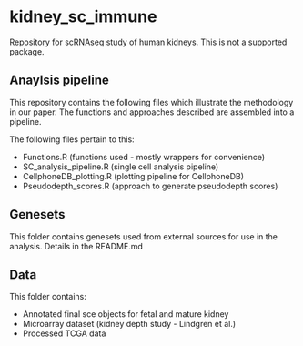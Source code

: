 # kidney_sc_immune
Repository for scRNAseq study of human kidneys.
This is not a supported package.

## Anaylsis pipeline

This repository contains the following files which illustrate the methodology in our paper.
The functions and approaches described are assembled into a pipeline.

The following files pertain to this:
* Functions.R (functions used - mostly wrappers for convenience)
* SC_analysis_pipeline.R (single cell analysis pipeline)
* CellphoneDB_plotting.R (plotting pipeline for CellphoneDB)
* Pseudodepth_scores.R (approach to generate pseudodepth scores)

## Genesets
This folder contains genesets used from external sources for use in the analysis. Details in the README.md

## Data
This folder contains:
* Annotated final sce objects for fetal and mature kidney
* Microarray dataset (kidney depth study - Lindgren et al.)
* Processed TCGA data

